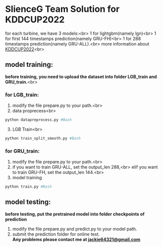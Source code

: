 # SlienceG Team Solution for KDDCUP2022
for each turbine, we have 3 models:\<br>
1 for lightgbm(namely lgn)\<br>
1 for first 144 timestamps prediction(namely GRU-FH)\<br>
1 for 288 timestamps prediction(namely GRU-ALL).\<br>
more information about [KDDCUP2022](https://aistudio.baidu.com/aistudio/competition/detail/152/0/introduction)\<br>
## model training:
**before training, you need to upload the dataset into folder LGB_train and GRU_train.**\<br>
### for LGB_train:  
 1. modify the file prepare.py to your path.\<br>
 2. data proprecess\<br>
 ```Bash
 python datapreprocess.py #Bash
 ```
 3. LGB Train\<br>
 ```Bash
 python train_split_smooth.py #Bash
 ```
### for GRU_train:
1. modify the file prepare.py to your path.\<br>
2. if you want to train GRU-ALL, set the output_len 288,\<br>
   elif you want to train GRU-FH, set the output_len 144.\<br>
3. model training
```Bash
python train.py #Bash
```
## model testing:
**before testing, put the pretrained model into folder checkpoints of prediction**  
1. modify the file prepare.py and predict.py to your model path.  
2. submit the prediction folder for online test.  
**Any problems please contact me at jackie64321@gmail.com**
